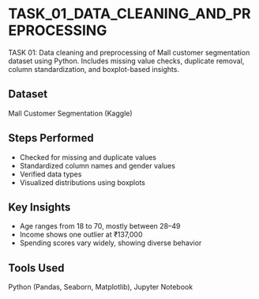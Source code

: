 # TASK_01_DATA_CLEANING_AND_PREPROCESSING
TASK 01: Data cleaning and preprocessing of Mall customer segmentation dataset using Python. Includes missing value checks, duplicate removal, column standardization, and boxplot-based insights.

## Dataset
Mall Customer Segmentation (Kaggle)

## Steps Performed
- Checked for missing and duplicate values
- Standardized column names and gender values
- Verified data types
- Visualized distributions using boxplots

## Key Insights
- Age ranges from 18 to 70, mostly between 28–49
- Income shows one outlier at ₹137,000
- Spending scores vary widely, showing diverse behavior

## Tools Used
Python (Pandas, Seaborn, Matplotlib), Jupyter Notebook

